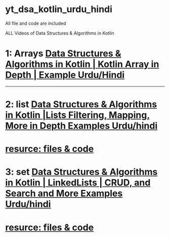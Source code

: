 # yt_dsa_kotlin_urdu_hindi
 All file and code are included

 ALL Videos of Data Structures & Algorithms in Kotlin
# 1: Arrays [Data Structures & Algorithms in Kotlin | Kotlin Array  in Depth | Example Urdu/Hindi](https://youtube.com/live/9iymiY1umr4)

--------------------------------------------------------------------------------------

# 2:  list [Data Structures & Algorithms in Kotlin |Lists Filtering, Mapping, More in Depth Examples Urdu/hindi](https://youtube.com/live/Zf6hWj_asUQ)

# [resurce:  files & code](https://github.com/mazambaloch7/yt_dsa_kotlin_urdu/blob/main/2%20list%20in%20kotlin.docx)

 

# 3:  set [Data Structures & Algorithms in Kotlin | LinkedLists | CRUD, and Search and More Examples Urdu/hindi](https://youtube.com/live/WAYehJE6bI8)

# [resurce: files & code](https://github.com/mazambaloch7/yt_dsa_kotlin_urdu/blob/main/3%20%20linked%20lists%20...key%20concepts%20and%20operations%20related%20to%20linked%20lists.docx)


